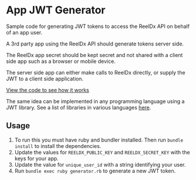 # App JWT Generator

Sample code for generating JWT tokens to access the ReelDx API on behalf of an app user.

A 3rd party app using the ReelDx API should generate tokens server side.

The ReelDx app secret should be kept secret and not shared with a client side app such as a browser or mobile device.

The server side app can either make calls to ReelDx directly, or supply the JWT to a client side application.

[View the code to see how it works](https://github.com/ReelDx/app-jwt-generator/blob/master/generator.rb)

The same idea can be implemented in any programming language using a JWT library. See a list of libraries in various languages [here](http://jwt.io/#libraries).

## Usage

1. To run this you must have ruby and bundler installed. Then run `bundle install` to install the dependencies.
2. Update the values for `REELDX_PUBLIC_KEY` and `REELDX_SECRET_KEY` with the keys for your app.
3. Update the value for `unique_user_id` with a string identifying your user.
4. Run `bundle exec ruby generator.rb` to generate a new JWT token.
